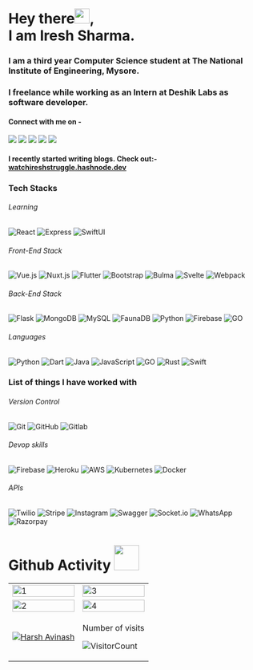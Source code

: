 # Hey there<img src="https://raw.githubusercontent.com/arnoob16/arnoob16/master/wave.gif" width="30px">,<br>I am Iresh Sharma.

### I am a third year Computer Science student at The National Institute of Engineering, Mysore.

### I freelance while working as an Intern at Deshik Labs as software developer.

#### Connect with me on -

[<img src="https://img.shields.io/badge/twitter-%231DA1F2.svg?&style=for-the-badge&logo=twitter&logoColor=white" />](https://twitter.com/iresharma)
[<img src="https://img.shields.io/badge/linkedin-%230077B5.svg?&style=for-the-badge&logo=linkedin&logoColor=white" />](https://www.linkedin.com/in/iresh-sharma-17b899194/)
[<img src = "https://img.shields.io/badge/instagram-%23E4405F.svg?&style=for-the-badge&logo=instagram&logoColor=white">](https://www.instagram.com/iresharma.py/)
[<img src ="https://img.shields.io/badge/Email-Here-%23E4405F.svg?&style=for-the-badge&logo=&logoColor=white%22">](mailto:iresh.sharma8@gmail.com)
[<img src ="https://img.shields.io/badge/Website-AD-%231877F2.svg?&style=for-the-badge&logo=&logoColor=white%22">](https://iresharma.me/)

#### I recently started writing blogs. Check out:- [watchireshstruggle.hashnode.dev](https://watchireshstruggle.hashnode.dev)

### Tech Stacks

###### Learning

![React](https://img.shields.io/badge/-React-black?style=flat-square&logo=react)
![Express](https://img.shields.io/badge/-Express-black?style=flat-square&logo=Node.js)
![SwiftUI](https://img.shields.io/badge/-SwiftUI-black?style=flat-square&logo=Swift)

###### Front-End Stack

![Vue.js](https://img.shields.io/badge/-Vue-grey?style=flat-square&logo=Vue.js)
![Nuxt.js](https://img.shields.io/badge/-Nuxt-black?style=flat-square&logo=Nuxt.js)
![Flutter](https://img.shields.io/badge/-Flutter-2AB7F6?style=flat-square&logo=Flutter)
![Bootstrap](https://img.shields.io/badge/-Bootstrap-563D7C?style=flat-square&logo=bootstrap)
![Bulma](https://img.shields.io/badge/-Bulma-3273dc?style=flat-square&logo=bulma)
![Svelte](https://img.shields.io/badge/-Svelte-purple?style=flat-square&logo=Svelte)
![Webpack](https://img.shields.io/badge/-Webpack-white?style=flat-square&logo=Webpack)

###### Back-End Stack

![Flask](https://img.shields.io/badge/-Flask-black?style=flat-square&logo=flask)
![MongoDB](https://img.shields.io/badge/-MongoDB-black?style=flat-square&logo=mongodb)
![MySQL](https://img.shields.io/badge/-MySQL-black?style=flat-square&logo=mysql)
![FaunaDB](https://img.shields.io/badge/-FaunaDB-white?style=flat-square&logo=faunadb)
![Python](https://img.shields.io/badge/-Python-black?style=flat-square&logo=python)
![Firebase](https://img.shields.io/badge/-Firebase-00599C?style=flat-square&logo=Firebase)
![GO](https://img.shields.io/badge/-GO-black?style=flat-square&logo=Go)

###### Languages

![Python](https://img.shields.io/badge/-python-black?style=flat-square&logo=python)
![Dart](https://img.shields.io/badge/-Dart-2AB7F6?style=flat-square&logo=Dart)
![Java](https://img.shields.io/badge/-java-E34A86?style=flat-square&logo=java)
![JavaScript](https://img.shields.io/badge/-JavaScript-black?style=flat-square&logo=javascript)
![GO](https://img.shields.io/badge/-GO-black?style=flat-square&logo=Go)
![Rust](https://img.shields.io/badge/-Rust-black?style=flat-square&logo=rust)
![Swift](https://img.shields.io/badge/-Swift-black?style=flat-square&logo=swift)

### List of things I have worked with

###### Version Control

![Git](https://img.shields.io/badge/-Git-black?style=flat-square&logo=git)
![GitHub](https://img.shields.io/badge/-GitHub-181717?style=flat-square&logo=github)
![Gitlab](https://img.shields.io/badge/-Gitlab-181717?style=flat-square&logo=gitlab)

###### Devop skills

![Firebase](https://img.shields.io/badge/-Firebase-00599C?style=flat-square&logo=Firebase)
![Heroku](https://img.shields.io/badge/-Heroku-79589F?style=flat-square&logo=heroku)
![AWS](https://img.shields.io/badge/-AWS-181717?style=flat-square&logo=amazon)
![Kubernetes](https://img.shields.io/badge/-Kubernetes-00d1b2?style=flat-square&logo=kubernetes)
![Docker](https://img.shields.io/badge/-Docker-181717?style=flat-square&logo=docker)

###### APIs

![Twilio](https://img.shields.io/badge/-Twilio-181717?style=flat-square&logo=twilio)
![Stripe](https://img.shields.io/badge/-Stripe-79589F?style=flat-square&logo=stripe)
![Instagram](https://img.shields.io/badge/-Instagram-181717?style=flat-square&logo=instagram)
![Swagger](https://img.shields.io/badge/-Swagger-181717?style=flat-square&logo=swagger)
![Socket.io](https://img.shields.io/badge/-Socket-181717?style=flat-square&logo=socket.io)
![WhatsApp](https://img.shields.io/badge/-WhatsApp-1A6717?style=flat-square&logo=whatsapp)
![Razorpay](https://img.shields.io/badge/-RazorPay-79589F?style=flat-square&logo=razorpay)

# Github Activity <img src="https://i.pinimg.com/originals/e5/93/ab/e593ab0589d5f1b389e4dfbcce2bce20.gif" width="50">

<table>
  <tr>
    <td><img src="https://github-readme-stats.vercel.app/api?username=iresharma&theme=highcontrast&show_icons=true"  display=block width=100% height=auto  alt="1" ></td>
    <td><img src="https://github-readme-streak-stats.herokuapp.com/?user=iresharma&theme=highcontrast"  display=block width=100% height=auto alt="3" align="right"></td>
    
   </tr> 
   <tr>
      <td><img src="https://github-readme-stats.vercel.app/api/top-langs/?username=iresharma&theme=highcontrast&layout=compact"  display=block width=100% height=auto  alt="2" ></td>
     <td><img src="https://github-readme-stats.vercel.app/api/wakatime?username=iresharma&custom_title=My%20Weekly%20Stats&layout=compact&theme=highcontrast" align="right" display=block width=100% height=auto  alt="4"  >
  </td>
  </tr>
  <tr>
    <td><p align="center"><a href="https://github.com/ryo-ma/github-profile-trophy">
    <img src="https://github-profile-trophy.vercel.app/?username=iresharma&theme=dracula&column=4&margin-w=15&margin-h=15" alt="Harsh Avinash" />
      </a></p></td><td>
  <p align = "left" > Number of visits <br> 
  
  ![VisitorCount](https://profile-counter.glitch.me/{iresharma}/count.svg) 
</p>
</td></tr>

</table>

